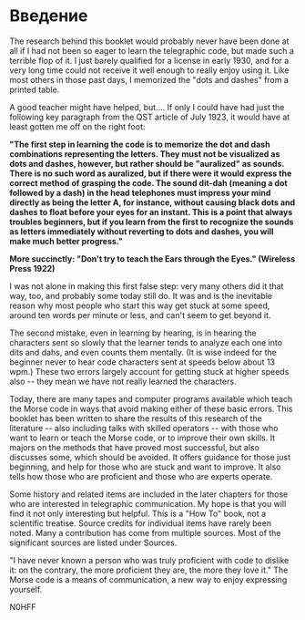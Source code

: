 # Введение

The research behind this booklet would probably never have been done at all if I had not been so
eager to learn the telegraphic code, but made such a terrible flop of it. I just barely qualified for a
license in early 1930, and for a very long time could not receive it well enough to really enjoy
using it. Like most others in those past days, I memorized the "dots and dashes" from a printed
table.

A good teacher might have helped, but.... If only I could have had just the following key
paragraph from the QST article of July 1923, it would have at least gotten me off on the right
foot:

**"The first step in learning the code is to memorize the dot and dash combinations
representing the letters. They must not be visualized as dots and dashes,
however, but rather should be "auralized" as sounds. There is no such word as
auralized, but if there were it would express the correct method of grasping the
code. The sound dit-dah (meaning a dot followed by a dash) in the head
telephones must impress your mind directly as being the letter A, for instance,
without causing black dots and dashes to float before your eyes for an instant.
This is a point that always troubles beginners, but if you learn from the first to
recognize the sounds as letters immediately without reverting to dots and
dashes, you will make much better progress."**

**More succinctly: "Don't try to teach the Ears through the Eyes." (Wireless Press
1922)**

I was not alone in making this first false step: very many others did it that way, too, and probably
some today still do. It was and is the inevitable reason why most people who start this way get
stuck at some speed, around ten words per minute or less, and can't seem to get beyond it.

The second mistake, even in learning by hearing, is in hearing the characters sent so slowly that
the learner tends to analyze each one into dits and dahs, and even counts them mentally. (It is
wise indeed for the beginner never to hear code characters sent at speeds below about 13 wpm.)
These two errors largely account for getting stuck at higher speeds also -- they mean we have not
really learned the characters.

Today, there are many tapes and computer programs available which teach the Morse code in
ways that avoid making either of these basic errors. This booklet has been written to share the
results of this research of the literature -- also including talks with skilled operators -- with those
who want to learn or teach the Morse code, or to improve their own skills. It majors on the
methods that have proved most successful, but also discusses some, which should be avoided. It
offers guidance for those just beginning, and help for those who are stuck and want to improve.
It also tells how those who are proficient and those who are experts operate.

Some history and related items are included in the later chapters for those who are interested in
telegraphic communication. My hope is that you will find it not only interesting but helpful. This
is a "How To" book, not a scientific treatise. Source credits for individual items have rarely been
noted. Many a contribution has come from multiple sources. Most of the significant sources are
listed under Sources.

"I have never known a person who was truly proficient with code to dislike it: on the contrary,
the more proficient they are, the more they love it." The Morse code is a means of
communication, a new way to enjoy expressing yourself.

N0HFF
